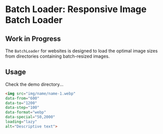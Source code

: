 # Batch Loader: Responsive Image Batch Loader 
## Work in Progress

The `BatchLoader` for websites is designed to load the optimal image sizes from directories containing batch-resized images.

## Usage

Check the demo directory...

```html
<img src="img/name/name-1.webp"
data-from="600"
data-to="1200"
data-step="100"
data-format="webp"
data-special="50,2000"
loading="lazy"
alt="Descriptive text">
```
